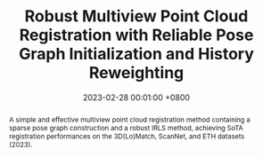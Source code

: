 ---
title:          Robust Multiview Point Cloud Registration with Reliable Pose Graph Initialization and History Reweighting
date:           2023-02-28 00:01:00 +0800
selected:       true
pub:            "The IEEE / CVF Computer Vision and Pattern Recognition Conference (CVPR) "
pub_date:       "2023"
# pub_last:       ' <span class="badge badge-pill badge-custom badge-success">Spotlight</span>'
abstract: >-
  A simple and effective multiview point cloud registration method containing a sparse pose graph construction and a robust IRLS method, achieving SoTA registration performances on the 3D(Lo)Match, ScanNet, and ETH datasets (2023).
  
cover:          assets/images/covers/sghr.jpg
authors:
  - Haiping Wang*
  - Yuan Liu*
  - Zhen Dong†
  - Yulan Guo
  - Yu-Shen Liu
  - Wenping Wang
  - Bisheng Yang†
links:
  Paper: https://arxiv.org/abs/2304.00467
  Code: https://github.com/WHU-USI3DV/SGHR
  Video: https://www.youtube.com/watch?v=TGoCD4QqKEg
---